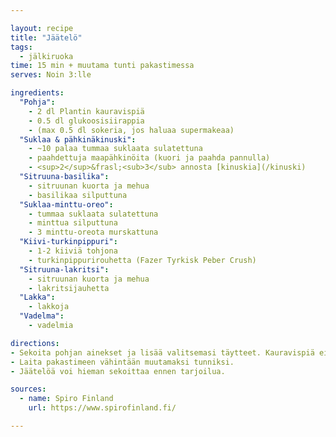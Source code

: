 ```yaml
---

layout: recipe
title: "Jäätelö"
tags:
  - jälkiruoka
time: 15 min + muutama tunti pakastimessa
serves: Noin 3:lle

ingredients:
  "Pohja":
    - 2 dl Plantin kauravispiä
    - 0.5 dl glukoosisiirappia
    - (max 0.5 dl sokeria, jos haluaa supermakeaa)
  "Suklaa & pähkinäkinuski":
    - ~10 palaa tummaa suklaata sulatettuna
    - paahdettuja maapähkinöita (kuori ja paahda pannulla)
    - <sup>2</sup>&frasl;<sub>3</sub> annosta [kinuskia](/kinuski)
  "Sitruuna-basilika":
    - sitruunan kuorta ja mehua
    - basilikaa silputtuna
  "Suklaa-minttu-oreo":
    - tummaa suklaata sulatettuna
    - minttua silputtuna
    - 3 minttu-oreota murskattuna
  "Kiivi-turkinpippuri":
    - 1-2 kiiviä tohjona
    - turkinpippurirouhetta (Fazer Tyrkisk Peber Crush)
  "Sitruuna-lakritsi":
    - sitruunan kuorta ja mehua
    - lakritsijauhetta
  "Lakka":
    - lakkoja
  "Vadelma":
    - vadelmia

directions:
- Sekoita pohjan ainekset ja lisää valitsemasi täytteet. Kauravispiä ei tarvitse vispata.
- Laita pakastimeen vähintään muutamaksi tunniksi.
- Jäätelöä voi hieman sekoittaa ennen tarjoilua.

sources:
  - name: Spiro Finland
    url: https://www.spirofinland.fi/

---
```

